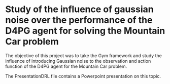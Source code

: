 # Study of the influence of gaussian noise over the performance of the D4PG agent for solving the Mountain Car problem

The objective of this project was to take the Gym framework and study the influence of introducing Gaussian noise to the observation and action function of the D4PG agent for the Mountain Car problem. 

The PresentationDRL file contains a Powerpoint presentation on this topic. 
